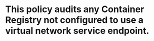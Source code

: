 # This policy audits any Container Registry not configured to use a virtual network service endpoint.
